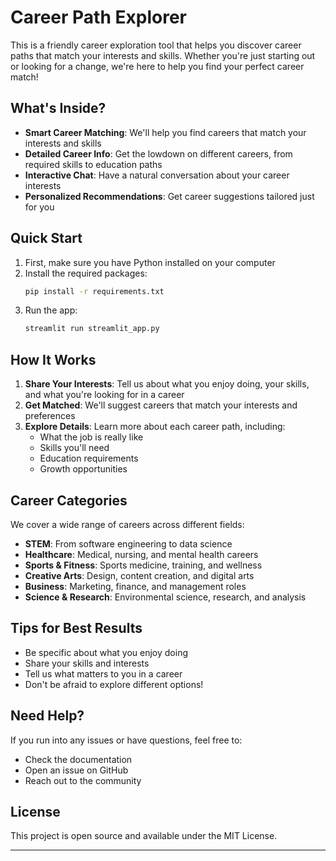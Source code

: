 # Career Path Explorer

This is a friendly career exploration tool that helps you discover career paths that match your interests and skills. Whether you're just starting out or looking for a change, we're here to help you find your perfect career match!

## What's Inside?

- **Smart Career Matching**: We'll help you find careers that match your interests and skills
- **Detailed Career Info**: Get the lowdown on different careers, from required skills to education paths
- **Interactive Chat**: Have a natural conversation about your career interests
- **Personalized Recommendations**: Get career suggestions tailored just for you

## Quick Start

1. First, make sure you have Python installed on your computer
2. Install the required packages:
   ```bash
   pip install -r requirements.txt
   ```
3. Run the app:
   ```bash
   streamlit run streamlit_app.py
   ```

## How It Works

1. **Share Your Interests**: Tell us about what you enjoy doing, your skills, and what you're looking for in a career
2. **Get Matched**: We'll suggest careers that match your interests and preferences
3. **Explore Details**: Learn more about each career path, including:
   - What the job is really like
   - Skills you'll need
   - Education requirements
   - Growth opportunities

## Career Categories

We cover a wide range of careers across different fields:

- **STEM**: From software engineering to data science
- **Healthcare**: Medical, nursing, and mental health careers
- **Sports & Fitness**: Sports medicine, training, and wellness
- **Creative Arts**: Design, content creation, and digital arts
- **Business**: Marketing, finance, and management roles
- **Science & Research**: Environmental science, research, and analysis

## Tips for Best Results

- Be specific about what you enjoy doing
- Share your skills and interests
- Tell us what matters to you in a career
- Don't be afraid to explore different options!

## Need Help?

If you run into any issues or have questions, feel free to:
- Check the documentation
- Open an issue on GitHub
- Reach out to the community


## License

This project is open source and available under the MIT License.

---
